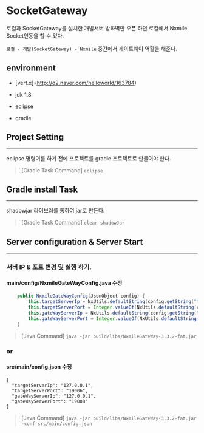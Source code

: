 # SocketGateway

로컬과 SocketGateway를 설치한 개발서버 방화벽만 오픈 하면 로컬에서 Nxmile Socket연동을 할 수 있다. 

```로컬 - 개발(SocketGateway) - Nxmile``` 중간에서 게이트웨이 역활을 해준다. 


## environment
* [vert.x] (http://d2.naver.com/helloworld/163784)

* jdk 1.8

* eclipse

* gradle


## Project Setting 
----
eclipse 명령어를 하기 전에 프로젝트를 gradle 프로젝트로 만들어야 한다.

 > [Gradle Task Command] ```eclipse```

## Gradle install Task 
----
shadowjar 라이브러를 통하여 jar로 만든다.

 > [Gradle Task Command] ```clean shadowJar```


## Server configuration & Server Start
-----
### 서버 IP & 포트 변경 및 실행 하기.


#### main/config/NxmileGateWayConfig.java 수정

```java
	public NxmileGateWayConfig(JsonObject config) {
		this.targetServerIp = NxUtils.defaultString(config.getString("targetServerIp"), "127.0.0.1");
		this.targetServerPort = Integer.valueOf(NxUtils.defaultString(config.getString("targetServerPort"), "19008"));
		this.gateWayServerIp = NxUtils.defaultString(config.getString("gateWayServerIp"), "127.0.0.1");
		this.gateWayServerPort = Integer.valueOf(NxUtils.defaultString(config.getString("gateWayServerPort"),"19009"));
	}
```
> [Java Command]  ```java -jar build/libs/NxmileGateWay-3.3.2-fat.jar```

### or 


#### src/main/config.json 수정
```
{
  "targetServerIp": "127.0.0.1",
  "targetServerPort": "19006",
  "gateWayServerIp": "127.0.0.1",
  "gateWayServerPort": "19008"
}
```

>  [Java Command] ``` java -jar build/libs/NxmileGateWay-3.3.2-fat.jar -conf src/main/config.json ```














